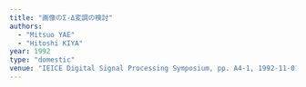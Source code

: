 ```yaml
---
title: "画像のΣ-Δ変調の検討"
authors:
  - "Mitsuo YAE"
  - "Hitoshi KIYA"
year: 1992
type: "domestic"
venue: "IEICE Digital Signal Processing Symposium, pp. A4-1, 1992-11-01."
---
```

